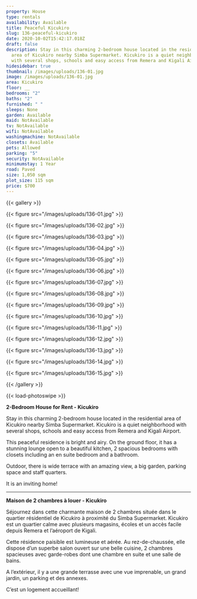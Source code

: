 ```yaml
---
property: House
type: rentals
availability: Available
title: Peaceful Kicukiro
slug: 136-peaceful-kicukiro
date: 2020-10-02T15:42:17.018Z
draft: false
description: Stay in this charming 2-bedroom house located in the residential
  area of Kicukiro nearby Simba Supermarket. Kicukiro is a quiet neighborhood
  with several shops, schools and easy access from Remera and Kigali Airport.
hidesidebar: true
thumbnail: /images/uploads/136-01.jpg
image: /images/uploads/136-01.jpg
area: Kicukiro
floor: __
bedrooms: "2"
baths: "2"
furnished: " "
sleeps: None
garden: Available
maid: NotAvailable
tv: NotAvailable
wifi: NotAvailable
washingmachine: NotAvailable
closets: Available
pets: Allowed
parking: "5"
security: NotAvailable
minimumstay: 1 Year
road: Paved
size: 1,050 sqm
plot_size: 115 sqm
price: $700
---
```

{{< gallery >}}

{{< figure src="/images/uploads/136-01.jpg" >}}

{{< figure src="/images/uploads/136-02.jpg" >}}

{{< figure src="/images/uploads/136-03.jpg" >}}

{{< figure src="/images/uploads/136-04.jpg" >}}

{{< figure src="/images/uploads/136-05.jpg" >}}

{{< figure src="/images/uploads/136-06.jpg" >}}

{{< figure src="/images/uploads/136-07.jpg" >}}

{{< figure src="/images/uploads/136-08.jpg" >}}

{{< figure src="/images/uploads/136-09.jpg" >}}

{{< figure src="/images/uploads/136-10.jpg" >}}

{{< figure src="/images/uploads/136-11.jpg" >}}

{{< figure src="/images/uploads/136-12.jpg" >}}

{{< figure src="/images/uploads/136-13.jpg" >}}

{{< figure src="/images/uploads/136-14.jpg" >}}

{{< figure src="/images/uploads/136-15.jpg" >}}

{{< /gallery >}}

{{< load-photoswipe >}}

**2-Bedroom House for Rent - Kicukiro**

Stay in this charming 2-bedroom house located in the residential area of Kicukiro nearby Simba Supermarket. Kicukiro is a quiet neighborhood with several shops, schools and easy access from Remera and Kigali Airport.

This peaceful residence is bright and airy. On the ground floor, it has a stunning lounge open to a beautiful kitchen, 2 spacious bedrooms with closets including an en suite bedroom and a bathroom.

Outdoor, there is wide terrace with an amazing view, a big garden, parking space and staff quarters.

It is an inviting home!

- - -

**Maison de 2 chambres à louer - Kicukiro**

Séjournez dans cette charmante maison de 2 chambres située dans le quartier résidentiel de Kicukiro à proximité du Simba Supermarket. Kicukiro est un quartier calme avec plusieurs magasins, écoles et un accès facile depuis Remera et l’aéroport de Kigali.

Cette résidence paisible est lumineuse et aérée. Au rez-de-chaussée, elle dispose d’un superbe salon ouvert sur une belle cuisine, 2 chambres spacieuses avec garde-robes dont une chambre en suite et une salle de bains.

A l’extérieur, il y a une grande terrasse avec une vue imprenable, un grand jardin, un parking et des annexes.

C’est un logement accueillant!